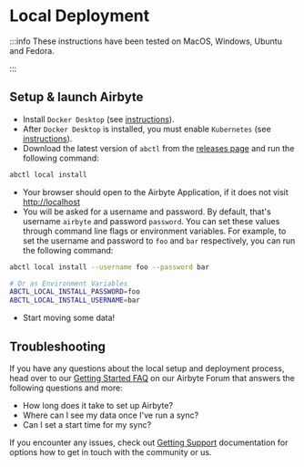 # Local Deployment

:::info
These instructions have been tested on MacOS, Windows, Ubuntu and Fedora.

:::

## Setup & launch Airbyte

- Install `Docker Desktop`  \(see [instructions](https://docs.docker.com/desktop/install/mac-install/)\).
- After `Docker Desktop` is installed, you must enable `Kubernetes` \(see [instructions](https://docs.docker.com/desktop/kubernetes/)\).
- Download the latest version of `abctl` from the [releases page](https://github.com/airbytehq/abctl/releases) and run the following command:

```bash
abctl local install
```

- Your browser should open to the Airbyte Application, if it does not visit [http://localhost](http://localhost)
- You will be asked for a username and password. By default, that's username `airbyte` and password `password`. You can set these values through command line flags or environment variables. For example, to set the username and password to `foo` and `bar` respectively, you can run the following command:

```bash
abctl local install --username foo --password bar

# Or as Environment Variables
ABCTL_LOCAL_INSTALL_PASSWORD=foo
ABCTL_LOCAL_INSTALL_USERNAME=bar
```

- Start moving some data!

## Troubleshooting
If you have any questions about the local setup and deployment process, head over to our [Getting Started FAQ](https://github.com/airbytehq/airbyte/discussions/categories/questions) on our Airbyte Forum that answers the following questions and more:

- How long does it take to set up Airbyte?
- Where can I see my data once I've run a sync?
- Can I set a start time for my sync?

If you encounter any issues, check out [Getting Support](/community/getting-support) documentation
for options how to get in touch with the community or us.
